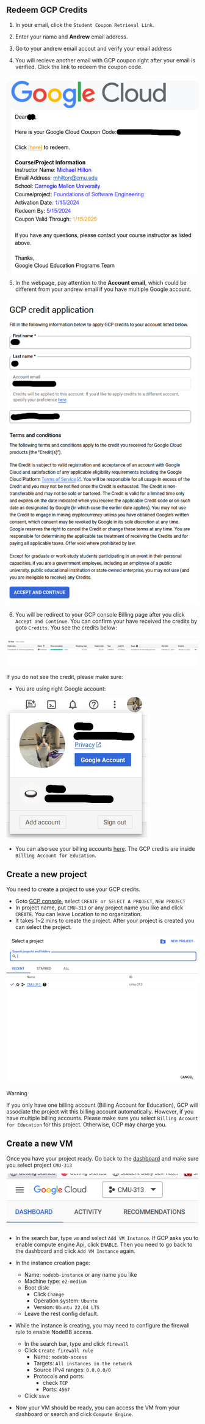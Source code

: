 ## Redeem GCP Credits

1. In your email, click the `Student Coupon Retrieval Link`.

2. Enter your name and **Andrew** email address.

3. Go to your andrew email accout and verify your email address

4. You will recieve another email with GCP coupon right after your email is verified. Click the link to redeem the coupon code.


![coupon email](image.png)

5. In the webpage, pay attention to the **Account email**, which could be different from your andrew email if you have multiple Google account.

![Credit application page](image-2.png)

6. You will be redirect to your GCP console Billing page after you click `Accept and Continue`. You can confirm your have received the credits by goto `Credits`. You see the credits below:

![Credits confirmation](image-3.png)

If you do not see the credit, please make sure:

- You are using right Google account:

![Account switch page](image-4.png)

- You can also see your billing accounts [here](https://console.cloud.google.com/billing). The GCP credits are inside `Billing Account for Education`.


## Create a new project

You need to create a project to use your GCP credits.

- Goto [GCP console](https://console.cloud.google.com), select `CREATE or SELECT A PROJECT`, `NEW PROJECT`
- In project name, put `CMU-313` or any project name you like and click `CREATE`. You can leave Location to no organization.
- It takes 1~2 mins to create the project. After your project is created you can select the project.

![alt text](image-5.png)

> [!WARNING]
> If you only have one billing account (Billing Account for Education), GCP will associate the project wit this billing account automatically. However, if you have multiple billing accounts. Please make sure you select `Billing Account for Education` for this project. Otherwise, GCP may charge you.


## Create a new VM

Once you have your project ready. Go back to the [dashboard](https://console.cloud.google.com/home/dashboard) and make sure you select project `CMU-313`

![Project selection](image-6.png)

- In the search bar, type `vm` and select `Add VM Instance`. If GCP asks you to enable compute engine Api, click `ENABLE`. Then you need to go back to the dashboard and click `Add VM Instance` again.

- In the instance creation page:
    - Name: `nodebb-instance` or any name you like
    - Machine type: `e2-medium`
    - Boot disk:
        - Click `Change`
        - Operation system: `Ubuntu`
        - Version: `Ubuntu 22.04 LTS`
    - Leave the rest config default.

- While the instance is creating, you may need to configure the firewall rule to enable NodeBB access.
    - In the search bar, type and click `firewall`
    - Click `Create firewall rule`
        - Name: `nodebb-access`
        - Targets: `All instances in the network`
        - Source IPv4 ranges: `0.0.0.0/0`
        - Protocols and ports:
            - check `TCP`
            - Ports: `4567`
    - Click `save`

- Now your VM should be ready, you can access the VM from your dashboard or search and click `Compute Engine`.

